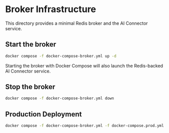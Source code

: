 # Broker Infrastructure

This directory provides a minimal Redis broker and the AI Connector service.

## Start the broker

```bash
docker compose -f docker-compose-broker.yml up -d
```

Starting the broker with Docker Compose will also launch the Redis-backed AI Connector service.

## Stop the broker

```bash
docker compose -f docker-compose-broker.yml down
```

## Production Deployment

```bash
docker compose -f docker-compose-broker.yml -f docker-compose.prod.yml up -d
```
